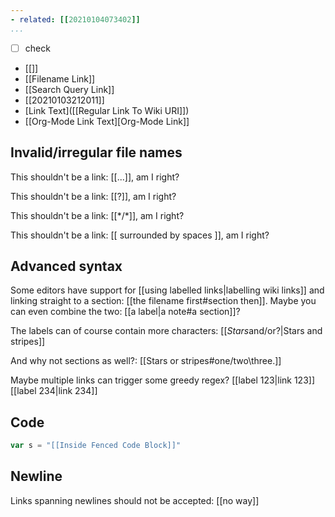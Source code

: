 ```yaml
---
- related: [[20210104073402]]
...
```


- [ ] check
- [[]]
- [[Filename Link]]
- [[Search Query Link]]
- [[20210103212011]]
- [Link Text]([[Regular Link To Wiki URI]])
- [[Org-Mode Link Text][Org-Mode Link]]

## Invalid/irregular file names

This shouldn't be a link: [[...]], am I right?

This shouldn't be a link: [[?]], am I right?

This shouldn't be a link: [[*/\*]], am I right?

This shouldn't be a link: [[ surrounded by spaces ]], am I right?

## Advanced syntax

Some editors have support for [[using labelled links|labelling wiki links]] and linking straight to
a section: [[the filename first#section then]]. Maybe you can even combine the two: [[a label|a note#a section]]?

The labels can of course contain more characters: [[*Stars*and/or<stripes>?|Stars and stripes]]

And why not sections as well?: [[Stars or stripes#one/two\three.]]

Maybe multiple links can trigger some greedy regex? [[label 123|link 123]] [[label 234|link 234]]

## Code

```javascript
var s = "[[Inside Fenced Code Block]]"
```

## Newline

Links spanning newlines should not be accepted: [[no
way]]

